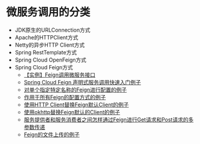 # 微服务调用的分类

* JDK原生的URLConnection方式
* Apache的HTTPClient方式
* Netty的异步HTTP Client方式
* Spring RestTemplate方式
* Spring Cloud OpenFeign方式
* Spring Cloud Feign方式
  * [【实例】Feign调用微服务接口](https://weread.qq.com/web/reader/f6732e8071dbddd6f674178k33e3289021c33e75ff09694)
  * [Spring Cloud Feign 声明式服务调用快速入门例子](https://mrbird.cc/Spring-Cloud-Feign.html)
  * [对单个指定特定名称的Feign进行配置的例子](https://weread.qq.com/web/reader/71d32370716443e271df020k33e3289021c33e75ff09694)
  * [作用于所有Feign的配置方式的例子 ](https://weread.qq.com/web/reader/71d32370716443e271df020k33e3289021c33e75ff09694)
  * [使用HTTP Client替换Feign默认Client的例子](https://weread.qq.com/web/reader/71d32370716443e271df020k6ea321b021d6ea9ab1ba605)
  * [使用okhttp替换Feign默认的Client的例子](https://weread.qq.com/web/reader/71d32370716443e271df020k6ea321b021d6ea9ab1ba605) 
  * [服务提供者和服务消费者之间怎样通过Feign进行Get请求和Post请求的多参数传递](https://weread.qq.com/web/reader/71d32370716443e271df020k6ea321b021d6ea9ab1ba605)
  * [Feign的文件上传的例子](https://weread.qq.com/web/reader/71d32370716443e271df020k6ea321b021d6ea9ab1ba605)
